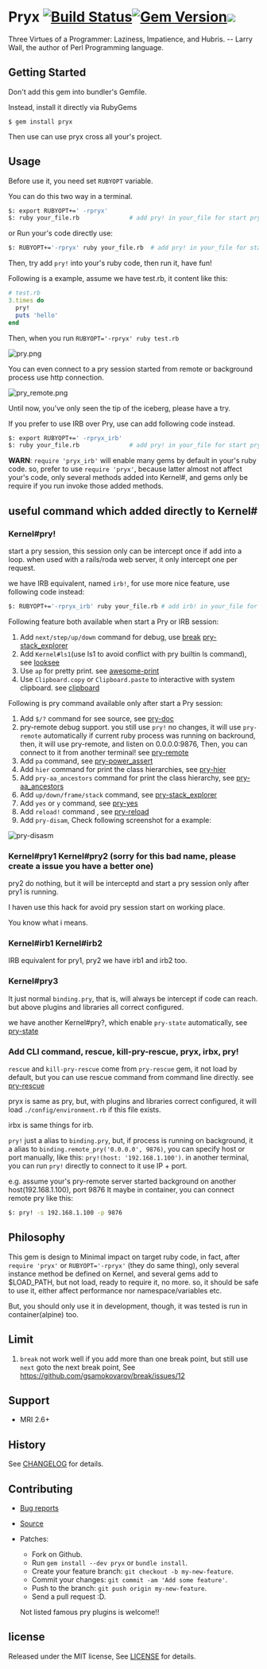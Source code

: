 # Pryx [![Build Status](https://travis-ci.com/zw963/pryx.svg?branch=master)](https://app.travis-ci.com/github/zw963/pryx)[![Gem Version](https://badge.fury.io/rb/pryx.svg)](http://badge.fury.io/rb/pryx)![](https://ruby-gem-downloads-badge.herokuapp.com/pryx?type=total)

Three Virtues of a Programmer: Laziness, Impatience, and Hubris. -- Larry Wall, the author of Perl Programming language.

## Getting Started

Don't add this gem into bundler's Gemfile.

Instead, install it directly via RubyGems

    $ gem install pryx
	
Then use can use pryx cross all your's project.	

## Usage

Before use it, you need set `RUBYOPT` variable.

You can do this two way in a terminal.

```sh
$: export RUBYOPT+=' -rpryx'
$: ruby your_file.rb              # add pry! in your_file for start pry session

```

or Run your's code directly use:

```sh
$: RUBYOPT+='-rpryx' ruby your_file.rb  # add pry! in your_file for start pry session
```

Then, try add `pry!` into your's ruby code, then run it, have fun!

Following is a example, assume we have test.rb, it content like this:

```rb
# test.rb
3.times do
  pry!
  puts 'hello'
end
```

Then, when you run `RUBYOPT='-rpryx' ruby test.rb`

![pry.png](images/pry!.png)

You can even connect to a pry session started from remote or background process 
use http connection.

![pry_remote.png](images/pry_remote.png)


Until now, you've only seen the tip of the iceberg, please have a try.


If you prefer to use IRB over Pry, use can add following code instead.

```sh
$: export RUBYOPT+=' -rpryx_irb'
$: ruby your_file.rb              # add pry! in your_file for start pry session
```

__WARN__: `require 'pryx_irb'` will enable many gems by default in your's ruby code.
so, prefer to use `require 'pryx'`, because latter almost not affect your's code,
only several methods added into Kernel#, and gems only be require if you run invoke
those added methods.

## useful command which added directly to Kernel#

### Kernel#pry!   
   
start a pry session, this session only can be intercept once if add into a loop.
when used with a rails/roda web server, it only intercept one per request.

we have IRB equivalent, named `irb!`, for use more nice feature, use following code instead:

```sh
$: RUBYOPT+='-rpryx_irb' ruby your_file.rb # add irb! in your_file for start pry session
```

Following feature both available when start a Pry or IRB session:

1.  Add `next/step/up/down` command for debug, use [break](https://github.com/gsamokovarov/break) [pry-stack_explorer](https://github.com/pry/pry-stack_explorer)
2.  Add `Kernel#ls1`(use ls1 to avoid conflict with pry builtin ls command), see [looksee](https://github.com/oggy/looksee)
3.  Use `ap` for pretty print. see [awesome-print](https://github.com/awesome-print/awesome_print)
4.  Use `Clipboard.copy` or `Clipboard.paste` to interactive with system clipboard. see [clipboard](https://github.com/janlelis/clipboard)

Following is pry command available only after start a Pry session:

1.  Add `$/?` command for see source, see [pry-doc](https://github.com/pry/pry-doc)
2.  pry-remote debug support. you still use `pry!` no changes, it will use `pry-remote` automatically
    if current ruby process was running on backround, then, it will use pry-remote, and listen on 0.0.0.0:9876,
    Then, you can connect to it from another terminal! see [pry-remote](https://github.com/Mon-Ouie/pry-remote)
3.  Add `pa` command, see [pry-power_assert](https://github.com/yui-knk/pry-power_assert)
4.  Add `hier` command for print the class hierarchies, see [pry-hier](https://github.com/phaul/pry-hier)
5.  Add `pry-aa_ancestors` command for print the class hierarchy, see [pry-aa_ancestors](https://github.com/tbpgr/pry-aa_ancestors)
6.  Add `up/down/frame/stack` command, see [pry-stack_explorer](https://github.com/pry/pry-stack_explorer)
7.  Add `yes` or `y` command, see [pry-yes](https://github.com/christofferh/pry-yes)
8.  Add `reload!` command , see [pry-reload](https://github.com/runa/pry-reload)
9.  Add `pry-disam`, Check following screenshot for a example:

![pry-disasm](images/disasm.png)

### Kernel#pry1 Kernel#pry2  (sorry for this bad name, please create a issue you have a better one)

pry2 do nothing, but it will be interceptd and start a pry session only after pry1 is running.

I haven use this hack for avoid pry session start on working place.

You know what i means.

### Kernel#irb1 Kernel#irb2 

IRB equivalent for pry1, pry2
we have irb1 and irb2 too.

### Kernel#pry3

It just normal `binding.pry`, that is, will always be intercept if code can reach.
but above plugins and libraries all correct configured.

we have another Kernel#pry?, which enable `pry-state` automatically, see [pry-state](https://github.com/SudhagarS/pry-state)

### Add CLI command, rescue, kill-pry-rescue, pryx, irbx, pry!

`rescue` and `kill-pry-rescue` come from `pry-rescue` gem, it not load by default, but you can use rescue command from command line directly.
see [pry-rescue](https://github.com/ConradIrwin/pry-rescue)

pryx is same as pry, but, with plugins and libraries correct configured, it will load `./config/environment.rb` if this file exists.

irbx is same things for irb.

`pry!` just a alias to `binding.pry`, but, if process is running on background, it a alias to `binding.remote_pry('0.0.0.0', 9876)`, 
you can specify host or port manually, like this: `pry!(host: '192.168.1.100')`. 
in another terminal, you can run `pry!` directly to connect to it use IP + port.

e.g. assume your's pry-remote server started background on another host(192.168.1.100), port 9876
It maybe in container, you can connect remote pry like this:

```sh
$: pry! -s 192.168.1.100 -p 9876
```

## Philosophy

This gem is design to Minimal impact on target ruby code, in fact, after `require 'pryx'` or `RUBYOPT='-rpryx'`
(they do same thing), only several instance method be defined on Kernel, and several gems add to $LOAD_PATH, 
but not load, ready to require it, no more. so, it should be safe to use it, either affect performance nor
namespace/variables etc.

But, you should only use it in development, though, it was tested is run in container(alpine) too.

## Limit

  1. `break` not work well if you add more than one break point, but still use `next` goto the next break point,
     See https://github.com/gsamokovarov/break/issues/12

## Support

  * MRI 2.6+

## History

  See [CHANGELOG](https://github.com/zw963/pryx/blob/master/CHANGELOG) for details.

## Contributing

  * [Bug reports](https://github.com/zw963/pryx/issues)
  * [Source](https://github.com/zw963/pryx)
  * Patches:
    * Fork on Github.
    * Run `gem install --dev pryx` or `bundle install`.
    * Create your feature branch: `git checkout -b my-new-feature`.
    * Commit your changes: `git commit -am 'Add some feature'`.
    * Push to the branch: `git push origin my-new-feature`.
    * Send a pull request :D.
	
	Not listed famous pry plugins is welcome!!

## license

Released under the MIT license, See [LICENSE](https://github.com/zw963/pryx/blob/master/LICENSE) for details.
